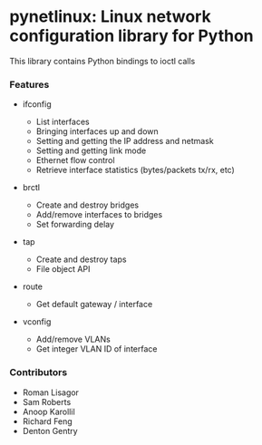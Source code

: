 # pynetlinux: Linux network configuration library for Python

This library contains Python bindings to ioctl calls

### Features

* ifconfig
    * List interfaces
    * Bringing interfaces up and down
    * Setting and getting the IP address and netmask
    * Setting and getting link mode
    * Ethernet flow control
    * Retrieve interface statistics (bytes/packets tx/rx, etc)

* brctl
    * Create and destroy bridges
    * Add/remove interfaces to bridges
    * Set forwarding delay

* tap
    * Create and destroy taps
    * File object API

* route
    * Get default gateway / interface

* vconfig
    * Add/remove VLANs
    * Get integer VLAN ID of interface

### Contributors

* Roman Lisagor
* Sam Roberts
* Anoop Karollil
* Richard Feng
* Denton Gentry

